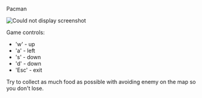 Pacman

![Could not display screenshot](https://github.com/MATF-RG16/RG16-075-pacman/blob/master/Screenshots/ss7.png?raw=true)


Game controls:
- 'w' - up
- 'a' - left
- 's' - down
- 'd' - down
- 'Esc' - exit

Try to collect as much food as possible with avoiding enemy on the map so you don't lose.
